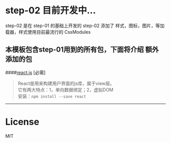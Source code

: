 # step-02 目前开发中...
step-02 是在 step-01 的基础上开发的
step-02 添加了 样式，图标，图片，等加载器，样式使用目前最流行的 CssModules 

## 本模板包含step-01用到的所有包，下面将介绍 额外 添加的包

####[react.js](https://facebook.github.io/react/index.html) [必需]
> React是用来构建用户界面的js库，属于view层。  
  它有两大特点：1，单向数据绑定；2，虚拟DOM  
  安装：`npm install --save react`
  
---

# License

MIT
